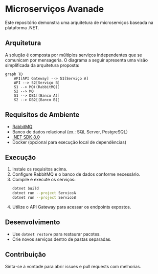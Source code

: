 # Microserviços Avanade

Este repositório demonstra uma arquitetura de microserviços baseada na plataforma .NET.

## Arquitetura

A solução é composta por múltiplos serviços independentes que se comunicam por mensageria.
O diagrama a seguir apresenta uma visão simplificada da arquitetura proposta:

```mermaid
graph TD
    API[API Gateway] --> S1[Serviço A]
    API --> S2[Serviço B]
    S1 --> MQ((RabbitMQ))
    S2 --> MQ
    S1 --> DB1[(Banco A)]
    S2 --> DB2[(Banco B)]
```

## Requisitos de Ambiente

- [RabbitMQ](https://www.rabbitmq.com/download.html)
- Banco de dados relacional (ex.: SQL Server, PostgreSQL)
- [.NET SDK 8.0](https://dotnet.microsoft.com/en-us/download)
- Docker (opcional para execução local de dependências)

## Execução

1. Instale os requisitos acima.
2. Configure RabbitMQ e o banco de dados conforme necessário.
3. Compile e execute os serviços:
   ```bash
   dotnet build
   dotnet run --project ServicoA
   dotnet run --project ServicoB
   ```
4. Utilize o API Gateway para acessar os endpoints expostos.

## Desenvolvimento

- Use `dotnet restore` para restaurar pacotes.
- Crie novos serviços dentro de pastas separadas.

## Contribuição

Sinta-se à vontade para abrir issues e pull requests com melhorias.
